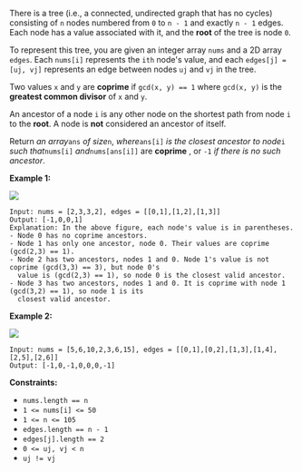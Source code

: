 There is a tree (i.e., a connected, undirected graph that has no cycles)
consisting of `n` nodes numbered from `0` to `n - 1` and exactly `n - 1`
edges. Each node has a value associated with it, and the **root** of the tree
is node `0`.

To represent this tree, you are given an integer array `nums` and a 2D array
`edges`. Each `nums[i]` represents the `ith` node's value, and each `edges[j]
= [uj, vj]` represents an edge between nodes `uj` and `vj` in the tree.

Two values `x` and `y` are **coprime** if `gcd(x, y) == 1` where `gcd(x, y)`
is the **greatest common divisor** of `x` and `y`.

An ancestor of a node `i` is any other node on the shortest path from node `i`
to the **root**. A node is **not** considered an ancestor of itself.

Return _an array_`ans` _of size_`n`, _where_`ans[i]` _is the closest ancestor
to node_`i` _such that_`nums[i]` _and_`nums[ans[i]]` are **coprime** , or `-1`
_if there is no such ancestor_.



**Example 1:**

**![](https://assets.leetcode.com/uploads/2021/01/06/untitled-diagram.png)**

    
    
    Input: nums = [2,3,3,2], edges = [[0,1],[1,2],[1,3]]
    Output: [-1,0,0,1]
    Explanation: In the above figure, each node's value is in parentheses.
    - Node 0 has no coprime ancestors.
    - Node 1 has only one ancestor, node 0. Their values are coprime (gcd(2,3) == 1).
    - Node 2 has two ancestors, nodes 1 and 0. Node 1's value is not coprime (gcd(3,3) == 3), but node 0's
      value is (gcd(2,3) == 1), so node 0 is the closest valid ancestor.
    - Node 3 has two ancestors, nodes 1 and 0. It is coprime with node 1 (gcd(3,2) == 1), so node 1 is its
      closest valid ancestor.
    

**Example 2:**

![](https://assets.leetcode.com/uploads/2021/01/06/untitled-diagram1.png)

    
    
    Input: nums = [5,6,10,2,3,6,15], edges = [[0,1],[0,2],[1,3],[1,4],[2,5],[2,6]]
    Output: [-1,0,-1,0,0,0,-1]
    



**Constraints:**

  * `nums.length == n`
  * `1 <= nums[i] <= 50`
  * `1 <= n <= 105`
  * `edges.length == n - 1`
  * `edges[j].length == 2`
  * `0 <= uj, vj < n`
  * `uj != vj`

